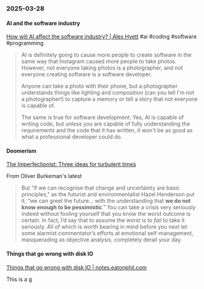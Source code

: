 ### 2025-03-28
#### AI and the software industry
[How will AI affect the software industry? | Alex Hyett](https://www.alexhyett.com/newsletter/how-will-ai-affect-the-software-industry/)  #ai #coding #software #programming

> AI is definitely going to cause more people to create software in the same way that Instagram caused more people to take photos. However, not everyone taking photos is a photographer, and not everyone creating software is a software developer.
> 
> Anyone can take a photo with their phone, but a photographer understands things like lighting and composition (can you tell I'm not a photographer!) to capture a memory or tell a story that not everyone is capable of.
> 
> The same is true for software development. Yes, AI is capable of writing code, but unless you are capable of fully understanding the requirements and the code that it has written, it won't be as good as what a professional developer could do.

#### Doomerism
[The Imperfectionist: Three ideas for turbulent times](https://click.convertkit-mail2.com/38u24xvgwxtkh2rz946srh43grnnnh7/m2h7h5h3ge93kgum/aHR0cHM6Ly9ja2FyY2hpdmUuY29tL2IvcDl1ZWg5aDJkeDVna3NtNmdndzZrYXBuNW8zMzNocg==)

From Oliver Burkeman's latest

> But “if we can recognise that change and uncertainty are basic principles,” as the futurist and environmentalist Hazel Henderson put it, “we can greet the future… with the understanding that **we do not know enough to be pessimistic**.” You can take a crisis very seriously indeed without fooling yourself that you know the worst outcome is certain. In fact, I’d say that to assume the worst is to _fail_ to take it seriously. All of which is worth bearing in mind before you next let some alarmist commentator’s efforts at emotional self-management, masquerading as objective analysis, completely derail your day.

#### Things that go wrong with disk IO
[Things that go wrong with disk IO \| notes.eatonphil.com](https://notes.eatonphil.com/2025-03-27-things-that-go-wrong-with-disk-io.html)

This is a g